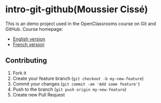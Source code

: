 # intro-git-github(Moussier Cissé)

This is an demo project used in the OpenClassrooms course on Git and GitHub.
Course homepage:

- [English version](https://openclassrooms.com/courses/manage-your-code-with-git-and-github)
- [French version](https://openclassrooms.com/courses/gerer-son-code-avec-git-et-github)

## Contributing

1. Fork it
2. Create your feature branch (`git checkout -b my-new-feature`)
3. Commit your changes (`git commit -am 'Add some feature'`)
4. Push to the branch (`git push origin my-new-feature`)
5. Create new Pull Request
